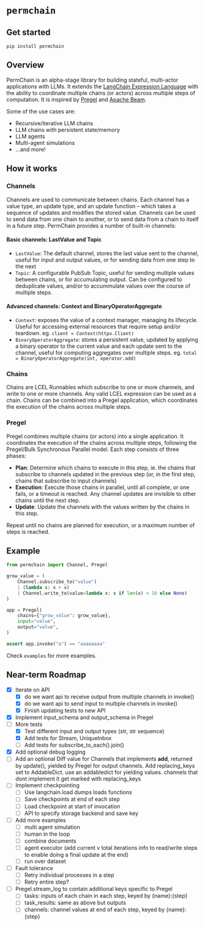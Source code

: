 # `permchain`

## Get started

`pip install permchain`

## Overview

PermChain is an alpha-stage library for building stateful, multi-actor applications with LLMs. It extends the [LangChain Expression Language](https://python.langchain.com/docs/expression_language/) with the ability to coordinate multiple chains (or actors) across multiple steps of computation. It is inspired by [Pregel](https://research.google/pubs/pub37252/) and [Apache Beam](https://beam.apache.org/).

Some of the use cases are:

- Recursive/iterative LLM chains
- LLM chains with persistent state/memory
- LLM agents
- Multi-agent simulations
- ...and more!

## How it works

### Channels

Channels are used to communicate between chains. Each channel has a value type, an update type, and an update function – which takes a sequence of updates and modifies the stored value. Channels can be used to send data from one chain to another, or to send data from a chain to itself in a future step. PermChain provides a number of built-in channels:

#### Basic channels: LastValue and Topic

- `LastValue`: The default channel, stores the last value sent to the channel, useful for input and output values, or for sending data from one step to the next
- `Topic`: A configurable PubSub Topic, useful for sending multiple values between chains, or for accumulating output. Can be configured to deduplicate values, and/or to accummulate values over the course of multiple steps.

#### Advanced channels: Context and BinaryOperatorAggregate

- `Context`: exposes the value of a context manager, managing its lifecycle. Useful for accessing external resources that require setup and/or teardown. eg. `client = Context(httpx.Client)`
- `BinaryOperatorAggregate`: stores a persistent value, updated by applying a binary operator to the current value and each update sent to the channel, useful for computing aggregates over multiple steps. eg. `total = BinaryOperatorAggregate(int, operator.add)`

### Chains

Chains are LCEL Runnables which subscribe to one or more channels, and write to one or more channels. Any valid LCEL expression can be used as a chain. Chains can be combined into a Pregel application, which coordinates the execution of the chains across multiple steps.

### Pregel

Pregel combines multiple chains (or actors) into a single application. It coordinates the execution of the chains across multiple steps, following the Pregel/Bulk Synchronous Parallel model. Each step consists of three phases:

- **Plan**: Determine which chains to execute in this step, ie. the chains that subscribe to channels updated in the previous step (or, in the first step, chains that subscribe to input channels)
- **Execution**: Execute those chains in parallel, until all complete, or one fails, or a timeout is reached. Any channel updates are invisible to other chains until the next step.
- **Update**: Update the channels with the values written by the chains in this step.

Repeat until no chains are planned for execution, or a maximum number of steps is reached.

## Example

```python
from permchain import Channel, Pregel

grow_value = (
    Channel.subscribe_to("value")
    | (lambda x: x + x)
    | Channel.write_to(value=lambda x: x if len(x) < 10 else None)
)

app = Pregel(
    chains={"grow_value": grow_value},
    input="value",
    output="value",
)

assert app.invoke("a") == "aaaaaaaa"
```

Check `examples` for more examples.

## Near-term Roadmap

- [x] Iterate on API
  - [x] do we want api to receive output from multiple channels in invoke()
  - [x] do we want api to send input to multiple channels in invoke()
  - [x] Finish updating tests to new API
- [x] Implement input_schema and output_schema in Pregel
- [ ] More tests
  - [x] Test different input and output types (str, str sequence)
  - [x] Add tests for Stream, UniqueInbox
  - [ ] Add tests for subscribe_to_each().join()
- [x] Add optional debug logging
- [ ] Add an optional Diff value for Channels that implements __add__, returned by update(), yielded by Pregel for output channels. Add replacing_keys set to AddableDict. use an addabledict for yielding values. channels that dont implement it get marked with replacing_keys
- [ ] Implement checkpointing
  - [ ] Use langchain.load dumps loads functions
  - [ ] Save checkpoints at end of each step
  - [ ] Load checkpoint at start of invocation
  - [ ] API to specify storage backend and save key
- [ ] Add more examples
  - [ ] multi agent simulation
  - [ ] human in the loop
  - [ ] combine documents
  - [ ] agent executor (add current v total iterations info to read/write steps to enable doing a final update at the end)
  - [ ] run over dataset
- [ ] Fault tolerance
  - [ ] Retry individual processes in a step
  - [ ] Retry entire step?
- [ ] Pregel.stream_log to contain additional keys specific to Pregel
  - [ ] tasks: inputs of each chain in each step, keyed by {name}:{step}
  - [ ] task_results: same as above but outputs
  - [ ] channels: channel values at end of each step, keyed by {name}:{step}
